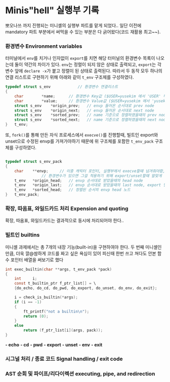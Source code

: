 # Minis"hell" 실행부 기록

뽀오나쓰 까지 진행되는 미니셸의 실행부 파트를 맡게 되었다..
일단 이전에 mandatory 파트 부분에서 써먹을 수 있는 부분은 다 긁어왔다(코드 재활용 최고~~).

### 환경변수 Environment variables
터미널에서 `env`를 치거나 인자없이 `export`를 치면 해당 터미널의 환경변수 목록이 나오는데 둘이 약간의 차이가 있다.
`env`는 정렬이 되지 않은 상태로 출력되고, `export`는 각 변수 앞에 `declare -x`가 붙고 정렬이 된 상태로 출력된다.
따라서 두 동작 모두 하나의 연결 리스트로 구현하기 위해 아래와 같이 `t_env` 구조체를 구성하였다.
```c
typedef struct s_env			// 환경변수 연결리스트
{
	char		*name;		// 환경변수 Key값 ($USER=yusekim 에서 'USER' 부분)
	char		*value;		// 환경변수 Value값 ($USER=yusekim 에서 'yusekim' 부분)
	struct s_env	*origin_prev;	// envp 들어온 순서대로 prev node
	struct s_env	*origin_next;	// envp 들어온 순서대로 next node
	struct s_env	*sorted_prev;	// name 기준으로 정렬하였을때의 prev node
	struct s_env	*sorted_next;	// name 기준으로 정렬하였을때의 next node
}	t_env;
```

또, `fork()`를 통해 만든 자식 프로세스에서 `execve()`를 진행할때, 빌트인 export와 unset으로 수정된 envp를 가져가야하기 때문에 위 구조체를 포함한 `t_env_pack` 구조체를 구성하였다.

```c

typedef struct s_env_pack
{
	char	**envp;		// 이중 캐릭터 포인터, 실행부에서 execve할때 넘겨줘야함, 만약 추가되거나 제거된
				// 환경변수가 있으면 그걸 적용하기 위해 export/unset할때 알맞게 업데이트해야함
	t_env	*origin_head;	// envp 순서대로 받았을때의 head node
	t_env	*origin_last;	// envp 순서대로 받았을때의 last node, export 빌트인 시 여기 뒤에 추가한다.
	t_env	*sorted_head;	// 정렬된 순서의 envp head 노드
}	t_env_pack;
```

### 확장, 따옴표, 와일드카드 처리 Expension and quoting
확장, 따옴표, 와일드카드는 결과적으로 동시에 처리되어야 한다..


### 빌트인 builtins
미니셸 과제에서는 총 7개의 내장 기능(built-in)을 구현하여야 한다. 두 번째 미니셸인 만큼, 더욱 깔@쌈하게 코드를 짜고 싶은 욕심이 있어 피신때 한번 쓰고 쳐다도 안본 함수 포인터 배열을 써보기로 했다
```c
int	exec_builtin(char **args, t_env_pack *pack)
{
	int		i;
	const t_builtin_ptr	f_ptr_list[] = \
	{do_echo, do_cd, do_pwd, do_export, do_unset, do_env, do_exit};

	i = check_is_builtin(*args);
	if (i == -1)
	{
		ft_printf("not a builtin\n");
		return (0);
	}
	else
		return (f_ptr_list[i](args, pack));
}
```

**- echo**
**- cd**
**- pwd**
**- export**
**- unset**
**- env**
**- exit**

### 시그널 처리 / 종료 코드 Signal handling / exit code

### AST 순회 및 파이프/리다이렉션 executing, pipe, and redirection
